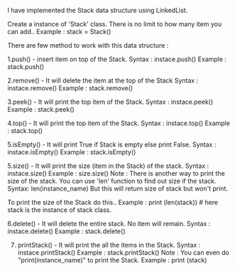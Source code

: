 I have implemented the Stack data structure using LinkedList.

Create a instance of 'Stack' class. There is no limit to how many item you can add..
  Example : stack = Stack()

There are few method to work with this data structure :

1.push() - insert item on top of the Stack.
  Syntax : instace.push()
  Example : stack.push()

2.remove() - It will delete the item at the top of the Stack
  Syntax : instace.remove()
  Example : stack.remove()

3.peek() - It will print the top item of the Stack.
  Syntax : instace.peek() Example : stack.peek()

4.top() - It will print the top item of the Stack.
  Syntax : instace.top() Example : stack.top()

5.isEmpty() - It will print True if Stack is empty else print False.
  Syntax : instace.isEmpty()
  Example : stack.isEmpty()

5.size() - It will print the size (item in the Stack) of the stack.
  Syntax : instace.size() Example : size.size()
Note : There is another way to print the size of the stack.
You can use 'len' function to find out size if the stack.
  Syntax: len(instance_name) But this will return size of stack but won't print.

To print the size of the Stack do this..
Example : print (len(stack)) # here stack is the instance of stack class.

6.delete() - It will delete the entire stack. No item will remain. 
  Syntax : instace.delete()
  Example : stack.delete()

7. printStack() - It will print the all the items in the Stack.
   Syntax : instace.printStack()
   Example : stack.printStack()
Note : You can even do "print(instance_name)" to print the Stack.
   Example : print (stack)
